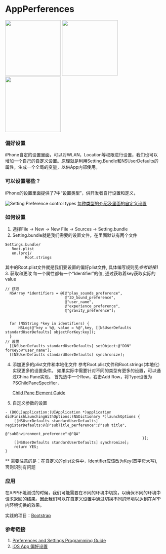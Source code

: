 # AppPerferences

<img src="https://github.com/momo13014/AppPerferences/tree/master/screenshots/one.png" width="180">
<img src="https://github.com/momo13014/AppPerferences/tree/master/screenshots/two.png" width="180">
<img src="https://github.com/momo13014/AppPerferences/tree/master/screenshots/three.png" width="180">


### 偏好设置
iPhone自定的设置里面，可以对WLAN，Location等权限进行设置，我们也可以增加一个自己的自定义设置。原理就是利用Setting.Bundle和NSUserDefaults的属性，生成一个全局的变量，以供App内部使用。

### 可以设置哪些？
iPhone的设置里面提供了7中“设置类型”，供开发者自行设置和定义，

![Setting Preference control types](http://upload-images.jianshu.io/upload_images/1126977-e0583d8512b17ab8.png?imageMogr2/auto-orient/strip%7CimageView2/2/w/1240)
[每种类型的介绍及里面的自定义设置](https://developer.apple.com/library/content/documentation/PreferenceSettings/Conceptual/SettingsApplicationSchemaReference/Introduction/Introduction.html#//apple_ref/doc/uid/TP40007071)

### 如何设置
1.  选择File -> New -> New File -> Sources -> Setting.bundle
2.  Setting.bundle就是我们需要的设置文件，在里面默认有两个文件
 ```
Settings.bundle/
    Root.plist
    en.lproj/
          Root.strings
```
其中的Root.plist文件就是我们要设置的偏好plist文件, 具体编写规则见*参考链接1*
3.  获取和更改
每一个属性都有一个“Identifier”的值, 通过获取着key获取实际的value
```
// 获取
  NSArray *identifiers = @[@"play_sounds_preference",
                           @"3D_Sound_preference",
                           @"user_name",
                           @"experience_preference",
                           @"gravity_preference"];


  for (NSString *key in identifiers) {
      NSLog(@"key = %@, value = %@",key, [[NSUserDefaults standardUserDefaults] objectForKey:key]);
  }
// 设置
  [[NSUserDefaults standardUserDefaults] setObject:@"DON" forKey:@"user_name"];
  [[NSUserDefaults standardUserDefaults] synchronize];
```
4. 添加更多的plist文件和本地化文件
    参考Root.plist文件和Root.strings(本地化)实现更多的设置条件。
    如果实际中需要针对不同的类型有更多的设置，可以通过China Pane实现。
    首先选中一个Row，右击Add Row，将Type设置为PSChildPaneSpecifier，
   
    [Child Pane Element Guide](https://developer.apple.com/library/content/documentation/PreferenceSettings/Conceptual/SettingsApplicationSchemaReference/Articles/PSChildPaneSpecifier.html#//apple_ref/doc/uid/TP40007017-SW1)
5. 自定义参数的设置
```
- (BOOL)application:(UIApplication *)application didFinishLaunchingWithOptions:(NSDictionary *)launchOptions {
    [[NSUserDefaults standardUserDefaults] registerDefaults:@{@"subTitle_perference":@"sub title",
                                                              @"subEnvironment_preference":@"QA"
                                                              }];
    [[NSUserDefaults standardUserDefaults] synchronize];
    return YES;
}
```
** 需要注意的是：在自定义的plist文件中，Identifier应该改为Key(首字母大写), 否则识别有问题

### 应用

  在APP环境测试的时候，我们可能需要在不同的环境中切换，以确保不同的环境中请求返回的结果。因此我们可以在自定义设置中通过切换不同的环境以达到在APP内环境切换的效果。

实践的项目：[Bootstrap](https://github.com/krzysztofzablocki/Bootstrap)

### 参考链接
1. [Preferences and Settings Programming Guide](https://developer.apple.com/library/content/documentation/Cocoa/Conceptual/UserDefaults/Preferences/Preferences.html#//apple_ref/doc/uid/10000059i-CH6-SW14)
2. [iOS App 偏好设置](http://chars.tech/2016/01/15/ios-preference-setting/)
